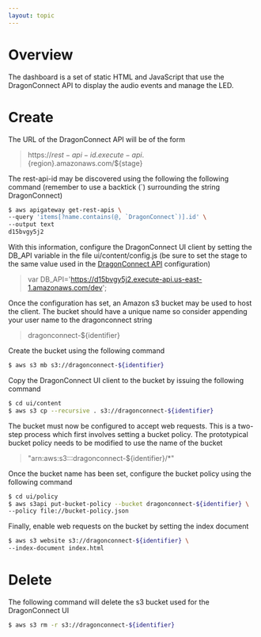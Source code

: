 ```yaml
---
layout: topic
---
```


# Overview

The dashboard is a set of static HTML and JavaScript that use the
<font class="dragon_font">Dragon</font>Connect API to display the audio
events and manage the LED.

# Create

The URL of the <font class="dragon_font">Dragon</font>Connect API will be of
the form

> https://${rest-api-id}.execute-api.${region}.amazonaws.com/${stage}

The rest-api-id may be discovered using the following the following command
(remember to use a backtick (`) surrounding the string DragonConnect)

```sh
$ aws apigateway get-rest-apis \
--query 'items[?name.contains(@, `DragonConnect`)].id' \
--output text
d15bvgy5j2
```

With this information, configure the
<font class="dragon_font">Dragon</font>Connect UI client by setting the
DB_API variable in the file ui/content/config.js (be sure to set the stage
to the same value used in the
<a href="./api.html"><font class="dragon_font">Dragon</font>Connect API</a>
configuration)

> var DB_API='https://d15bvgy5j2.execute-api.us-east-1.amazonaws.com/dev';

Once the configuration has set, an Amazon s3 bucket may be used to host the
client.  The bucket should have a unique name so consider appending your
user name to the dragonconnect string

> dragonconnect-${identifier}

Create the bucket using the following command

```sh
$ aws s3 mb s3://dragonconnect-${identifier}
```

Copy the <font class="dragon_font">Dragon</font>Connect UI client to the bucket
by issuing the following command

```sh
$ cd ui/content
$ aws s3 cp --recursive . s3://dragonconnect-${identifier}
```

The bucket must now be configured to accept web requests.  This is a two-step
process which first involves setting a bucket policy.  The prototypical
bucket policy needs to be modified to use the name of the bucket

> "arn:aws:s3:::dragonconnect-${identifier}/*"

Once the bucket name has been set, configure the bucket policy using the
following command

```sh
$ cd ui/policy
$ aws s3api put-bucket-policy --bucket dragonconnect-${identifier} \
--policy file://bucket-policy.json
```

Finally, enable web requests on the bucket by setting the index document

```sh
$ aws s3 website s3://dragonconnect-${identifier} \
--index-document index.html
```

# Delete

The following command will delete the s3 bucket used for the
<font class="dragon_font">Dragon</font>Connect UI

```sh
$ aws s3 rm -r s3://dragonconnect-${identifier}
```
